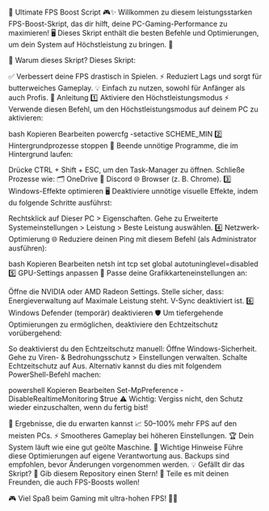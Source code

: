 🚀 Ultimate FPS Boost Script 🎮✨
Willkommen zu diesem leistungsstarken FPS-Boost-Skript, das dir hilft, deine PC-Gaming-Performance zu maximieren! 🖥️ Dieses Skript enthält die besten Befehle und Optimierungen, um dein System auf Höchstleistung zu bringen. 🚀

🎉 Warum dieses Skript?
Dieses Skript:

✅ Verbessert deine FPS drastisch in Spielen.
⚡ Reduziert Lags und sorgt für butterweiches Gameplay.
💡 Einfach zu nutzen, sowohl für Anfänger als auch Profis.
🔧 Anleitung
1️⃣ Aktiviere den Höchstleistungsmodus ⚡
Verwende diesen Befehl, um den Höchstleistungsmodus auf deinem PC zu aktivieren:

bash
Kopieren
Bearbeiten
powercfg -setactive SCHEME_MIN
2️⃣ Hintergrundprozesse stoppen 🛑
Beende unnötige Programme, die im Hintergrund laufen:

Drücke CTRL + Shift + ESC, um den Task-Manager zu öffnen.
Schließe Prozesse wie:
🗂️ OneDrive
💬 Discord
🌐 Browser (z. B. Chrome).
3️⃣ Windows-Effekte optimieren 🖥️
Deaktiviere unnötige visuelle Effekte, indem du folgende Schritte ausführst:

Rechtsklick auf Dieser PC > Eigenschaften.
Gehe zu Erweiterte Systemeinstellungen > Leistung > Beste Leistung auswählen.
4️⃣ Netzwerk-Optimierung 🌐
Reduziere deinen Ping mit diesem Befehl (als Administrator ausführen):

bash
Kopieren
Bearbeiten
netsh int tcp set global autotuninglevel=disabled
5️⃣ GPU-Settings anpassen 🎥
Passe deine Grafikkarteneinstellungen an:

Öffne die NVIDIA oder AMD Radeon Settings.
Stelle sicher, dass:
Energieverwaltung auf Maximale Leistung steht.
V-Sync deaktiviert ist.
6️⃣ Windows Defender (temporär) deaktivieren 🛡️
Um tiefergehende Optimierungen zu ermöglichen, deaktiviere den Echtzeitschutz vorübergehend:

So deaktivierst du den Echtzeitschutz manuell:
Öffne Windows-Sicherheit.
Gehe zu Viren- & Bedrohungsschutz > Einstellungen verwalten.
Schalte Echtzeitschutz auf Aus.
Alternativ kannst du dies mit folgendem PowerShell-Befehl machen:

powershell
Kopieren
Bearbeiten
Set-MpPreference -DisableRealtimeMonitoring $true
⚠️ Wichtig: Vergiss nicht, den Schutz wieder einzuschalten, wenn du fertig bist!

🎯 Ergebnisse, die du erwarten kannst
📈 50–100% mehr FPS auf den meisten PCs.
⚡ Smootheres Gameplay bei höheren Einstellungen.
🏆 Dein System läuft wie eine gut geölte Maschine.
🛑 Wichtige Hinweise
Führe diese Optimierungen auf eigene Verantwortung aus.
Backups sind empfohlen, bevor Änderungen vorgenommen werden.
💡 Gefällt dir das Skript?
🌟 Gib diesem Repository einen Stern!
📢 Teile es mit deinen Freunden, die auch FPS-Boosts wollen!

🎮 Viel Spaß beim Gaming mit ultra-hohen FPS! 🚀🔥
